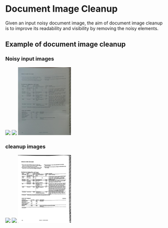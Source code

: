 # Document Image Cleanup
Given an input noisy document image, the aim of document image cleanup is to improve its readability and visibility by removing the noisy elements.

## Example of document image cleanup

### Noisy input images

<img src="./light_weight_document_cleanup_ICDAR2021/sample_input_output/book_org.jpg" width="33%"> </img>
<img src="./light_weight_document_cleanup_ICDAR2021/sample_input_output/writing_org.jpg" width="33%"> </img>
<img src="./confidence_based_Sauvola_binarization/test_images/2.jpeg" width="33%"> </img>

### cleanup images

<img src="./light_weight_document_cleanup_ICDAR2021/sample_input_output/book_dnn.jpg" width="33%"> </img>
<img src="./light_weight_document_cleanup_ICDAR2021/sample_input_output/writing_dnn.jpg" width="33%"> </img>
<img src="./confidence_based_Sauvola_binarization/results/2_bin_new.png" width="33%"> </img>

